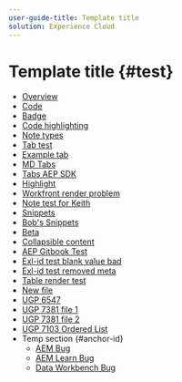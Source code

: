 ```yaml
---
user-guide-title: Template title
solution: Experience Cloud
---
```


# Template title {#test}

+ [Overview](toc-overview.md)
+ [Code](code.md)
+ [Badge](badge.md)
+ [Code highlighting](code-highlighting.md)
+ [Note types](note-types.md)
+ [Tab test](tabs.md)
+ [Example tab](example-tab.md)
+ [MD Tabs](mdtabs.md)
+ [Tabs AEP SDK](tabs-aep-sdk.md)
+ [Highlight](highlight.md)
+ [Workfront render problem](workfront-render-problem.md)
+ [Note test for Keith](note-test.md)
+ [Snippets](snippets.md)
+ [Bob's Snippets](snippets-bob.md)
+ [Beta](beta.md)
+ [Collapsible content](collapsible-content.md)
+ [AEP Gitbook Test](gitbook.md)
+ [Exl-id test blank value bad](exlid-test-blank.md)
+ [Exl-id test removed meta](exlid-test-none.md)
+ [Table render test](table-render-test.md)
+ [New file](newfile.md)
+ [UGP 6547](ugp-6547.md)
+ [UGP 7381 file 1](ugp-7381-commerce-admin-b2b-install.md)
+ [UGP 7381 file 2](ugp-7381-commerce-merchant-install.md)
+ [UGP 7103 Ordered List](ugp-7103.md)
+ Temp section {#anchor-id}
  + [AEM Bug](aembug.md)
  + [AEM Learn Bug](aemlearnbug.md)
  + [Data Workbench Bug](dwbbug.md)

<!--


Articles must be added to this TOC file in order to render.

Use this list format to specify links to articles and section headings that expand and collapse in the left rail of the user guide.

An article link CANNOT be used as a section heading.
-->
